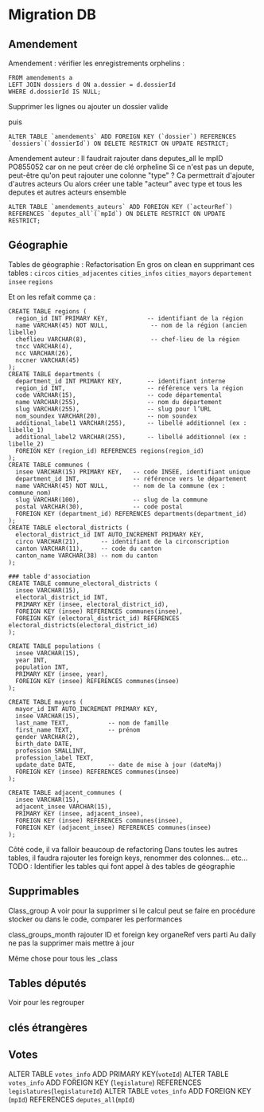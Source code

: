 # Migration DB

## Amendement
Amendement : 
vérifier les enregistrements orphelins : 
```SELECT a.*
FROM amendements a
LEFT JOIN dossiers d ON a.dossier = d.dossierId
WHERE d.dossierId IS NULL;
```
Supprimer les lignes ou ajouter un dossier valide

puis
```
ALTER TABLE `amendements` ADD FOREIGN KEY (`dossier`) REFERENCES `dossiers`(`dossierId`) ON DELETE RESTRICT ON UPDATE RESTRICT;
```

Amendement auteur :
Il faudrait rajouter dans deputes_all le mpID PO855052 car on ne peut créer de clé orpheline
Si ce n'est pas un depute, peut-être qu'on peut rajouter une colonne "type" ? Ca permettrait d'ajouter d'autres acteurs
Ou alors créer une table "acteur" avec type et tous les deputes et autres acteurs ensemble
```
ALTER TABLE `amendements_auteurs` ADD FOREIGN KEY (`acteurRef`) REFERENCES `deputes_all`(`mpId`) ON DELETE RESTRICT ON UPDATE RESTRICT;
```

## Géographie
Tables de géographie :
Refactorisation
En gros on clean en supprimant ces tables :
`circos`
`cities_adjacentes`
`cities_infos`
`cities_mayors`
`departement`
`insee`
`regions`

Et on les refait comme ça :

```
CREATE TABLE regions (
  region_id INT PRIMARY KEY,           -- identifiant de la région
  name VARCHAR(45) NOT NULL,            -- nom de la région (ancien libelle)
  cheflieu VARCHAR(8),                  -- chef-lieu de la région
  tncc VARCHAR(4),
  ncc VARCHAR(26),
  nccner VARCHAR(45)
);
CREATE TABLE departments (
  department_id INT PRIMARY KEY,       -- identifiant interne
  region_id INT,                       -- référence vers la région
  code VARCHAR(15),                    -- code départemental
  name VARCHAR(255),                   -- nom du département
  slug VARCHAR(255),                   -- slug pour l’URL
  nom_soundex VARCHAR(20),             -- nom soundex
  additional_label1 VARCHAR(255),      -- libellé additionnel (ex : libelle_1)
  additional_label2 VARCHAR(255),      -- libellé additionnel (ex : libelle_2)
  FOREIGN KEY (region_id) REFERENCES regions(region_id)
);
CREATE TABLE communes (
  insee VARCHAR(15) PRIMARY KEY,   -- code INSEE, identifiant unique
  department_id INT,               -- référence vers le département
  name VARCHAR(45) NOT NULL,       -- nom de la commune (ex : commune_nom)
  slug VARCHAR(100),               -- slug de la commune
  postal VARCHAR(30),              -- code postal
  FOREIGN KEY (department_id) REFERENCES departments(department_id)
);
CREATE TABLE electoral_districts (
  electoral_district_id INT AUTO_INCREMENT PRIMARY KEY,
  circo VARCHAR(21),      -- identifiant de la circonscription
  canton VARCHAR(11),     -- code du canton
  canton_name VARCHAR(38) -- nom du canton
);

### table d'association
CREATE TABLE commune_electoral_districts (
  insee VARCHAR(15),
  electoral_district_id INT,
  PRIMARY KEY (insee, electoral_district_id),
  FOREIGN KEY (insee) REFERENCES communes(insee),
  FOREIGN KEY (electoral_district_id) REFERENCES electoral_districts(electoral_district_id)
);

CREATE TABLE populations (
  insee VARCHAR(15),
  year INT,
  population INT,
  PRIMARY KEY (insee, year),
  FOREIGN KEY (insee) REFERENCES communes(insee)
);

CREATE TABLE mayors (
  mayor_id INT AUTO_INCREMENT PRIMARY KEY,
  insee VARCHAR(15),
  last_name TEXT,           -- nom de famille
  first_name TEXT,          -- prénom
  gender VARCHAR(2),
  birth_date DATE,
  profession SMALLINT,
  profession_label TEXT,
  update_date DATE,         -- date de mise à jour (dateMaj)
  FOREIGN KEY (insee) REFERENCES communes(insee)
);

CREATE TABLE adjacent_communes (
  insee VARCHAR(15),
  adjacent_insee VARCHAR(15),
  PRIMARY KEY (insee, adjacent_insee),
  FOREIGN KEY (insee) REFERENCES communes(insee),
  FOREIGN KEY (adjacent_insee) REFERENCES communes(insee)
);
```
Côté code, il va falloir beaucoup de refactoring
Dans toutes les autres tables, il faudra rajouter les foreign keys, renommer des colonnes... etc...
TODO : Identifier les tables qui font appel à des tables de géographie

## Supprimables
Class_group
A voir pour la supprimer si le calcul peut se faire en procédure stocker ou dans le code,
comparer les performances

class_groups_month
rajouter ID et foreign key organeRef vers parti
Au daily ne pas la supprimer mais mettre à jour 

Même chose pour tous les _class

## Tables députés
Voir pour les regrouper

## clés étrangères

## Votes
 ALTER TABLE `votes_info` ADD PRIMARY KEY(`voteId`)
 ALTER TABLE `votes_info` ADD FOREIGN KEY (`legislature`) REFERENCES `legislatures`(`legislatureId`)
 ALTER TABLE `votes_info` ADD FOREIGN KEY (`mpId`) REFERENCES `deputes_all`(`mpId`)